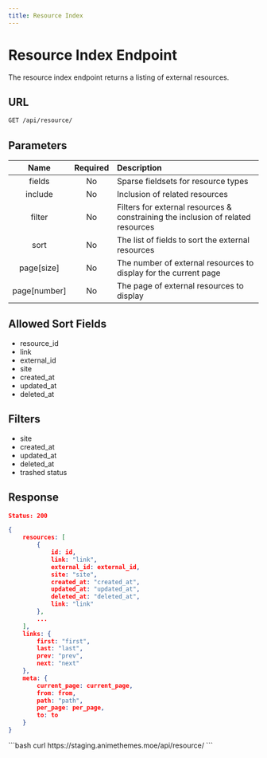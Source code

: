 ```yaml
---
title: Resource Index
---
```


<Block>

# Resource Index Endpoint

The resource index endpoint returns a listing of external resources.

## URL

```sh
GET /api/resource/
```

## Parameters

| Name         | Required | Description                                                                      |
| :----------: | :------: | :------------------------------------------------------------------------------- |
| fields       | No       | Sparse fieldsets for resource types                                              |
| include      | No       | Inclusion of related resources                                                   |
| filter       | No       | Filters for external resources & constraining the inclusion of related resources |
| sort         | No       | The list of fields to sort the external resources                                |
| page[size]   | No       | The number of external resources to display for the current page                 |
| page[number] | No       | The page of external resources to display                                        |

## Allowed Sort Fields

* resource_id
* link
* external_id
* site
* created_at
* updated_at
* deleted_at

## Filters

* site
* created_at
* updated_at
* deleted_at
* trashed status

## Response

```json
Status: 200

{
    resources: [
        {
            id: id,
            link: "link",
            external_id: external_id,
            site: "site",
            created_at: "created_at",
            updated_at: "updated_at",
            deleted_at: "deleted_at",
            link: "link"
        },
        ...
    ],
    links: {
        first: "first",
        last: "last",
        prev: "prev",
        next: "next"
    },
    meta: {
        current_page: current_page,
        from: from,
        path: "path",
        per_page: per_page,
        to: to
    }
}
```

<Example>

<CURL>
```bash
curl https://staging.animethemes.moe/api/resource/
```
</CURL>

</Example>

</Block>